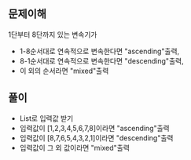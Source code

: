 ## 문제이해
1단부터 8단까지 있는 변속기가 
- 1-8순서대로 연속적으로 변속한다면 "ascending"출력,  
- 8-1순서대로 연속적으로 변속한다면 "descending"출력,
- 이 외의 순서라면 "mixed"출력

## 풀이
- List로 입력값 받기
- 입력값이 [1,2,3,4,5,6,7,8]이라면 "ascending"출력
- 입력값이 [8,7,6,5,4,3,2,1]이라면 "descending"출력
- 입력값이 그 외 값이라면 "mixed"출력